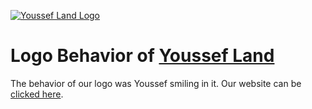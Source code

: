 [![Youssef Land Logo](https://user-images.githubusercontent.com/63739514/130837406-3f2bc97d-79a1-42bf-905e-2e56caf7a90b.png)](https://yoyomonem22.wixsite.com/youssefland)

# Logo Behavior of [Youssef Land](https://yoyomonem22.wixsite.com/youssefland)

The behavior of our logo was Youssef smiling in it. Our website can be [clicked here](https://yoyomonem22.wixsite.com/youssefland).
